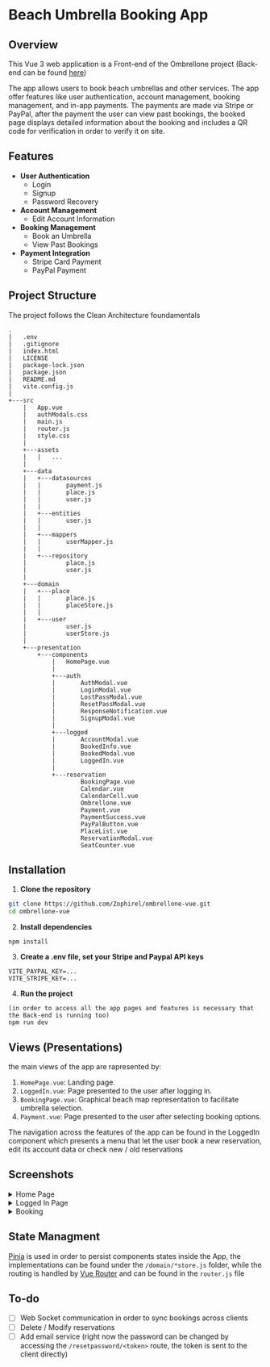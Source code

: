 # Beach Umbrella Booking App

## Overview
This Vue 3 web application is a Front-end of the Ombrellone project (Back-end can be found [here](https://github.com/Zophirel/ombrellone-server))

The app allows users to book beach umbrellas and other services. The app offer features like user authentication, account management, booking management, and in-app payments.
The payments are made via Stripe or PayPal, after the payment the user can view past bookings, the booked page displays detailed information about the booking and includes a QR code for verification in order to verify it on site.

## Features
- **User Authentication**
  - Login
  - Signup
  - Password Recovery
- **Account Management**
  - Edit Account Information
- **Booking Management**
  - Book an Umbrella
  - View Past Bookings
- **Payment Integration**
  - Stripe Card Payment
  - PayPal Payment


## Project Structure
The project follows the Clean Architecture foundamentals
```
.
|   .env
|   .gitignore
|   index.html
|   LICENSE
|   package-lock.json
|   package.json
|   README.md
|   vite.config.js
|  
+---src
    |   App.vue
    |   authModals.css
    |   main.js
    |   router.js
    |   style.css
    |   
    +---assets
    |   |   ...
    |           
    +---data
    |   +---datasources
    |   |       payment.js
    |   |       place.js
    |   |       user.js
    |   |       
    |   +---entities
    |   |       user.js
    |   |       
    |   +---mappers
    |   |       userMapper.js
    |   |       
    |   +---repository
    |           place.js
    |           user.js
    |           
    +---domain
    |   +---place
    |   |       place.js
    |   |       placeStore.js
    |   |       
    |   +---user
    |           user.js
    |           userStore.js
    |           
    +---presentation
        +---components
            |   HomePage.vue
            |   
            +---auth
            |       AuthModal.vue
            |       LoginModal.vue
            |       LostPassModal.vue
            |       ResetPassModal.vue
            |       ResponseNotification.vue
            |       SignupModal.vue
            |       
            +---logged
            |       AccountModal.vue
            |       BookedInfo.vue
            |       BookedModal.vue
            |       LoggedIn.vue
            |       
            +---reservation
                    BookingPage.vue
                    Calendar.vue
                    CalendarCell.vue
                    Ombrellone.vue
                    Payment.vue
                    PaymentSuccess.vue
                    PayPalButton.vue
                    PlaceList.vue
                    ReservationModal.vue
                    SeatCounter.vue
```
## Installation
1. **Clone the repository** 
```bash
git clone https://github.com/Zophirel/ombrellone-vue.git
cd ombrellone-vue
```
2. **Install dependencies**
```
npm install
```
3. **Create a .env file, set your Stripe and Paypal API keys**
```
VITE_PAYPAL_KEY=...
VITE_STRIPE_KEY=...
```
4. **Run the project** 
```
(in order to access all the app pages and features is necessary that the Back-end is running too)
npm run dev
```

## Views (Presentations)
the main views of the app are rapresented by:
1. `HomePage.vue`: Landing page.
2. `LoggedIn.vue`: Page presented to the user after logging in.
3. `BookingPage.vue`: Graphical beach map representation to facilitate umbrella selection.
4. `Payment.vue`: Page presented to the user after selecting booking options.

The navigation across the features of the app can be found in the LoggedIn component which presents a menu that let the user book a new reservation, edit its account data or check new / old reservations 

## Screenshots 
<details>
  <summary>Home Page</summary>
  <img width="200" src="https://i.imgur.com/GGTIOHa.png" alt="Home Page"/>
  <img width="200" src="https://i.imgur.com/QrNvl4U.png" alt="Login Modal"/>
</details>
<details>
  <summary>Logged In Page</summary>
  <img width="200" src="https://i.imgur.com/OuQdQJr.png" alt="Logged In Page"/>
  <img width="200" src="https://i.imgur.com/g6gpu1C.png" alt="Edit User Info Modal"/>
  <img width="200" src="https://i.imgur.com/7Z5WTQz.png" alt="Booked Modal"/>
  <img width="200" src="https://i.imgur.com/WBeimrJ.png" alt="Booked Info Page"/>
</details>
<details>
  <summary>Booking</summary>
  <img width="200" src="https://i.imgur.com/91B40VY.png" alt="Booking Modal"/>
  <img width="200" src="https://i.imgur.com/5jJfqGc.png" alt="Booked Modal Calendar Open"/>
  <img width="200" src="https://i.imgur.com/RT959GV.png" alt="Booking Map Page"/>
  <img width="200" src="https://i.imgur.com/YzBvrQG.png" alt="Payment Page"/>
</details>

## State Managment
[Pinia](https://pinia.vuejs.org/ "Pinia") is used in order to persist components states inside the App, the implementations can be found under the `/domain/*store.js` folder, while the routing is handled by [Vue Router](https://router.vuejs.org/guide/advanced/composition-api "Vue Router") and can be found in the `router.js` file

## To-do
- [ ] Web Socket communication in order to sync bookings across clients
- [ ] Delete / Modify reservations
- [ ] Add email service (right now the password can be changed by accessing the `/resetpassword/<token>` route, the token is sent to the client directly)

